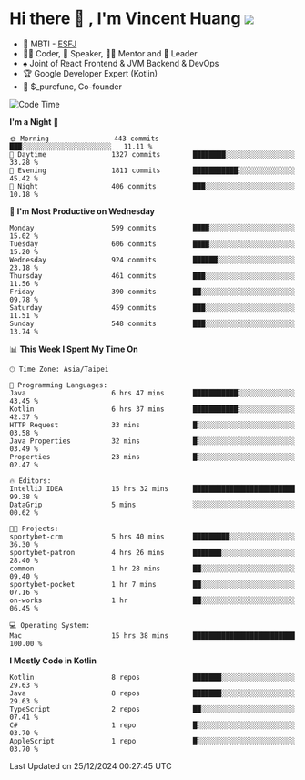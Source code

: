 # Hi there 👋 , I'm Vincent Huang ![](https://komarev.com/ghpvc/?username=Jian-Min-Huang)
- 👀 MBTI - [ESFJ](https://www.16personalities.com/esfj-personality)
- 👨‍💻 Coder, 🎤 Speaker, 👨‍🏫 Mentor and 🚀 Leader
- ♠️ Joint of React Frontend & JVM Backend & DevOps
- 🏆 Google Developer Expert (Kotlin)
- 💼 $_purefunc, Co-founder

<!--START_SECTION:waka-->
![Code Time](http://img.shields.io/badge/Code%20Time-4%2C818%20hrs%2059%20mins-blue)

**I'm a Night 🦉** 

```text
🌞 Morning                443 commits         ███░░░░░░░░░░░░░░░░░░░░░░   11.11 % 
🌆 Daytime                1327 commits        ████████░░░░░░░░░░░░░░░░░   33.28 % 
🌃 Evening                1811 commits        ███████████░░░░░░░░░░░░░░   45.42 % 
🌙 Night                  406 commits         ███░░░░░░░░░░░░░░░░░░░░░░   10.18 % 
```
📅 **I'm Most Productive on Wednesday** 

```text
Monday                   599 commits         ████░░░░░░░░░░░░░░░░░░░░░   15.02 % 
Tuesday                  606 commits         ████░░░░░░░░░░░░░░░░░░░░░   15.20 % 
Wednesday                924 commits         ██████░░░░░░░░░░░░░░░░░░░   23.18 % 
Thursday                 461 commits         ███░░░░░░░░░░░░░░░░░░░░░░   11.56 % 
Friday                   390 commits         ██░░░░░░░░░░░░░░░░░░░░░░░   09.78 % 
Saturday                 459 commits         ███░░░░░░░░░░░░░░░░░░░░░░   11.51 % 
Sunday                   548 commits         ███░░░░░░░░░░░░░░░░░░░░░░   13.74 % 
```


📊 **This Week I Spent My Time On** 

```text
🕑︎ Time Zone: Asia/Taipei

💬 Programming Languages: 
Java                     6 hrs 47 mins       ███████████░░░░░░░░░░░░░░   43.45 % 
Kotlin                   6 hrs 37 mins       ███████████░░░░░░░░░░░░░░   42.37 % 
HTTP Request             33 mins             █░░░░░░░░░░░░░░░░░░░░░░░░   03.58 % 
Java Properties          32 mins             █░░░░░░░░░░░░░░░░░░░░░░░░   03.49 % 
Properties               23 mins             █░░░░░░░░░░░░░░░░░░░░░░░░   02.47 % 

🔥 Editors: 
IntelliJ IDEA            15 hrs 32 mins      █████████████████████████   99.38 % 
DataGrip                 5 mins              ░░░░░░░░░░░░░░░░░░░░░░░░░   00.62 % 

🐱‍💻 Projects: 
sportybet-crm            5 hrs 40 mins       █████████░░░░░░░░░░░░░░░░   36.30 % 
sportybet-patron         4 hrs 26 mins       ███████░░░░░░░░░░░░░░░░░░   28.40 % 
common                   1 hr 28 mins        ██░░░░░░░░░░░░░░░░░░░░░░░   09.40 % 
sportybet-pocket         1 hr 7 mins         ██░░░░░░░░░░░░░░░░░░░░░░░   07.16 % 
on-works                 1 hr                ██░░░░░░░░░░░░░░░░░░░░░░░   06.45 % 

💻 Operating System: 
Mac                      15 hrs 38 mins      █████████████████████████   100.00 % 
```

**I Mostly Code in Kotlin** 

```text
Kotlin                   8 repos             ███████░░░░░░░░░░░░░░░░░░   29.63 % 
Java                     8 repos             ███████░░░░░░░░░░░░░░░░░░   29.63 % 
TypeScript               2 repos             ██░░░░░░░░░░░░░░░░░░░░░░░   07.41 % 
C#                       1 repo              █░░░░░░░░░░░░░░░░░░░░░░░░   03.70 % 
AppleScript              1 repo              █░░░░░░░░░░░░░░░░░░░░░░░░   03.70 % 
```




 Last Updated on 25/12/2024 00:27:45 UTC
<!--END_SECTION:waka-->
